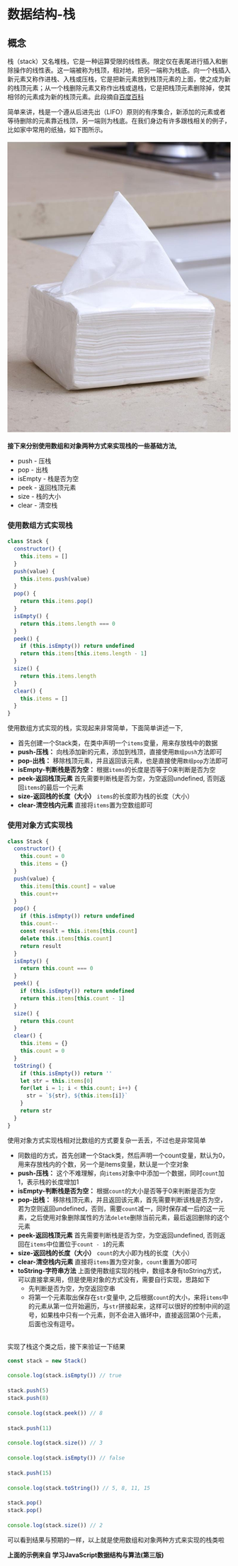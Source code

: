 # 数据结构-栈

## 概念
栈（stack）又名堆栈，它是一种运算受限的线性表。限定仅在表尾进行插入和删除操作的线性表。这一端被称为栈顶，相对地，把另一端称为栈底。向一个栈插入新元素又称作进栈、入栈或压栈，它是把新元素放到栈顶元素的上面，使之成为新的栈顶元素；从一个栈删除元素又称作出栈或退栈，它是把栈顶元素删除掉，使其相邻的元素成为新的栈顶元素。此段摘自[百度百科](https://baike.baidu.com/item/%E6%A0%88/12808149?fr=aladdin)

简单来讲，栈是一个遵从后进先出（LIFO）原则的有序集合，新添加的元素或者等待删除的元素靠近栈顶，另一端则为栈底。在我们身边有许多跟栈相关的例子，比如家中常用的纸抽，如下图所示。
<br>

![paper](https://github.com/bwxbghunter/Algorithms/blob/main/%E6%95%B0%E6%8D%AE%E7%BB%93%E6%9E%84/%E6%A0%88/images/paper.jfif)

**接下来分别使用数组和对象两种方式来实现栈的一些基础方法,**
+ push - 压栈
+ pop - 出栈
+ isEmpty - 栈是否为空
+ peek - 返回栈顶元素
+ size - 栈的大小
+ clear - 清空栈

### 使用数组方式实现栈
``` javascript
class Stack {
  constructor() {
    this.items = []
  }
  push(value) {
    this.items.push(value)
  }
  pop() {
    return this.items.pop()
  }
  isEmpty() {
    return this.items.length === 0
  }
  peek() {
    if (this.isEmpty()) return undefined
    return this.items[this.items.length - 1]
  }
  size() {
    return this.items.length
  }
  clear() {
    this.items = []
  }
}
```
使用数组方式实现的栈，实现起来非常简单，下面简单讲述一下,
- 首先创建一个Stack类，在类中声明一个`items`变量，用来存放栈中的数据
- **push-压栈：** 向栈添加新的元素，添加到栈顶，直接使用`数组push`方法即可
- **pop-出栈：** 移除栈顶元素，并且返回该元素，也是直接使用`数组pop`方法即可
- **isEmpty-判断栈是否为空：** 根据`items`的长度是否等于0来判断是否为空
- **peek-返回栈顶元素** 首先需要判断栈是否为空，为空返回undefined, 否则返回`items`的最后一个元素
- **size-返回栈的长度（大小）** `items`的长度即为栈的长度（大小）
- **clear-清空栈内元素** 直接将`items`置为空数组即可
### 使用对象方式实现栈
```javascript
class Stack {
  constructor() {
    this.count = 0
    this.items = {}
  }
  push(value) {
    this.items[this.count] = value
    this.count++
  }
  pop() {
    if (this.isEmpty()) return undefined
    this.count--
    const result = this.items[this.count]
    delete this.items[this.count]
    return result
  }
  isEmpty() {
    return this.count === 0
  }
  peek() {
    if (this.isEmpty()) return undefined
    return this.items[this.count - 1]
  }
  size() {
    return this.count
  }
  clear() {
    this.items = {}
    this.count = 0
  }
  toString() {
    if (this.isEmpty()) return ''
    let str = this.items[0]
    for(let i = 1; i < this.count; i++) {
      str = `${str}, ${this.items[i]}`
    }
    return str
  }
}
```
使用对象方式实现栈相对比数组的方式要复杂一丢丢，不过也是非常简单
- 同数组的方式，首先创建一个Stack类，然后声明一个count变量，默认为0，用来存放栈内的个数，另一个是items变量，默认是一个空对象
- **push-压栈：** 这个不难理解，向`items`对象中中添加一个数据，同时`count`加1，表示栈的长度增加1
- **isEmpty-判断栈是否为空：** 根据`count`的大小是否等于0来判断是否为空
- **pop-出栈：** 移除栈顶元素，并且返回该元素，首先需要判断该栈是否为空，若为空则返回undefined，否则，需要`count`减一，同时保存减一后的这一元素，之后使用对象删除属性的方法`delete`删除当前元素，最后返回删除的这个元素
- **peek-返回栈顶元素** 首先需要判断栈是否为空，为空返回undefined, 否则返回在`items`中位置位于`count - 1`的元素
- **size-返回栈的长度（大小）** `count`的大小即为栈的长度（大小）
- **clear-清空栈内元素** 直接将`items`置为空对象，`count`重置为0即可
- **toString-字符串方法** 上面使用数组实现的栈中，数组本身有toString方式，可以直接拿来用，但是使用对象的方式没有，需要自行实现，思路如下
    + 先判断是否为空，为空返回空串
    + 将第一个元素取出保存在`str`变量中, 之后根据`count`的大小，来将`items`中的元素从第一位开始遍历，与`str`拼接起来，这样可以很好的控制中间的逗号，如果栈中只有一个元素，则不会进入循环中，直接返回第0个元素，后面也没有逗号。
<br>
实现了栈这个类之后，接下来验证一下结果<br>

```javascript
const stack = new Stack()

console.log(stack.isEmpty()) // true

stack.push(5)
stack.push(8)

console.log(stack.peek()) // 8

stack.push(11)

console.log(stack.size()) // 3

console.log(stack.isEmpty()) // false

stack.push(15)

console.log(stack.toString()) // 5, 8, 11, 15

stack.pop()
stack.pop()

console.log(stack.size()) // 2

```
可以看到结果与预期的一样，以上就是使用数组和对象两种方式来实现的栈类啦

**上面的示例来自 学习JavaScript数据结构与算法(第三版)**

